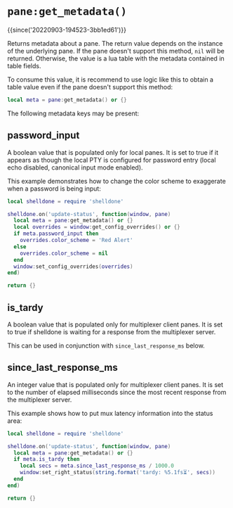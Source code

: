 # `pane:get_metadata()`

{{since('20220903-194523-3bb1ed61')}}

Returns metadata about a pane. The return value depends on the instance of the
underlying pane. If the pane doesn't support this method, `nil` will be returned.
Otherwise, the value is a lua table with the metadata contained in table fields.

To consume this value, it is recommend to use logic like this to obtain a table
value even if the pane doesn't support this method:

```lua
local meta = pane:get_metadata() or {}
```

The following metadata keys may be present:

## password_input

A boolean value that is populated only for local panes.
It is set to true if it appears as though the local PTY is
configured for password entry (local echo disabled, canonical
input mode enabled).

This example demonstrates how to change the color scheme
to exaggerate when a password is being input:

```lua
local shelldone = require 'shelldone'

shelldone.on('update-status', function(window, pane)
  local meta = pane:get_metadata() or {}
  local overrides = window:get_config_overrides() or {}
  if meta.password_input then
    overrides.color_scheme = 'Red Alert'
  else
    overrides.color_scheme = nil
  end
  window:set_config_overrides(overrides)
end)

return {}
```

## is_tardy

A boolean value that is populated only for multiplexer client panes.
It is set to true if shelldone is waiting for a response from the multiplexer
server.

This can be used in conjunction with `since_last_response_ms` below.

## since_last_response_ms

An integer value that is populated only for multiplexer client panes.
It is set to the number of elapsed milliseconds since the most recent
response from the multiplexer server.

This example shows how to put mux latency information into the status area:

```lua
local shelldone = require 'shelldone'

shelldone.on('update-status', function(window, pane)
  local meta = pane:get_metadata() or {}
  if meta.is_tardy then
    local secs = meta.since_last_response_ms / 1000.0
    window:set_right_status(string.format('tardy: %5.1fs⏳', secs))
  end
end)

return {}
```

